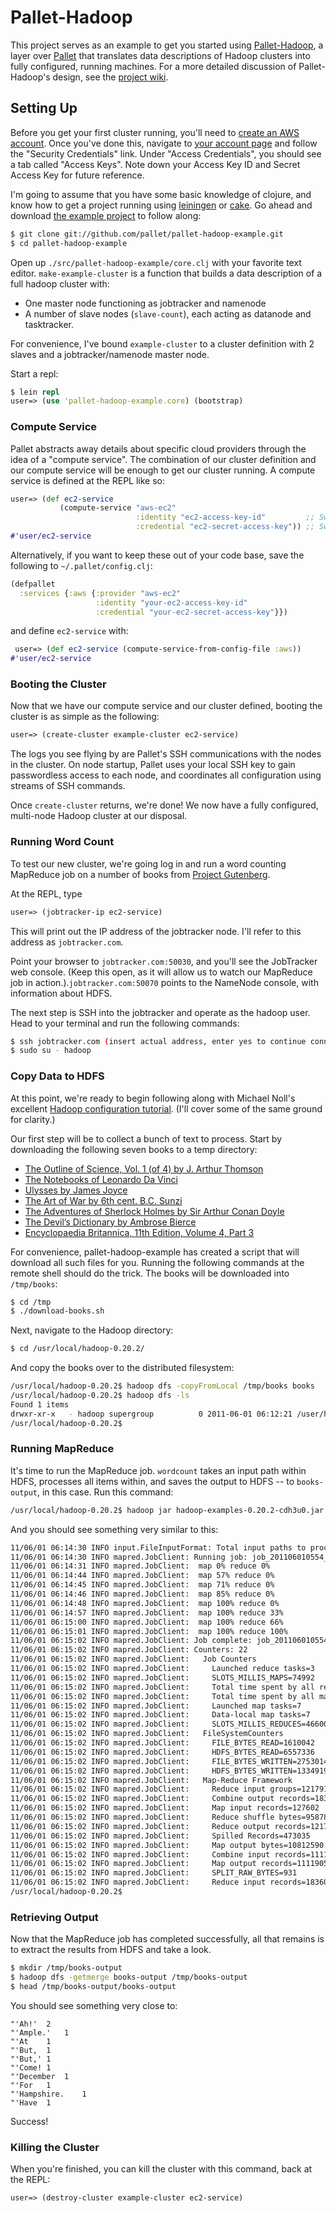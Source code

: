 # Pallet-Hadoop

This project serves as an example to get you started using [Pallet-Hadoop](https://github.com/pallet/pallet-hadoop), a layer over [Pallet](https://github.com/pallet/pallet) that translates data descriptions of Hadoop clusters into fully configured, running machines. For a more detailed discussion of Pallet-Hadoop's design, see the [project wiki](https://github.com/pallet/pallet-hadoop/wiki).

## Setting Up

Before you get your first cluster running, you'll need to [create an AWS account](https://aws-portal.amazon.com/gp/aws/developer/registration/index.html). Once you've done this, navigate to [your account page](http://aws.amazon.com/account/) and follow the "Security Credentials" link. Under "Access Credentials", you should see a tab called "Access Keys". Note down your Access Key ID and Secret Access Key for future reference.

I'm going to assume that you have some basic knowledge of clojure, and know how to get a project running using [leiningen](https://github.com/technomancy/leiningen) or [cake](https://github.com/ninjudd/cake). Go ahead and download [the example project](https://github.com/pallet/pallet-hadoop-example) to follow along:

```bash
$ git clone git://github.com/pallet/pallet-hadoop-example.git
$ cd pallet-hadoop-example
```

Open up `./src/pallet-hadoop-example/core.clj` with your favorite text
editor. `make-example-cluster` is a function that builds a data description of a full hadoop cluster with:

* One master node functioning as jobtracker and namenode
* A number of slave nodes (`slave-count`), each acting as datanode and
  tasktracker.
  
For convenience, I've bound `example-cluster` to a cluster definition with 2 slaves and a jobtracker/namenode master node.

Start a repl:

```clojure
$ lein repl
user=> (use 'pallet-hadoop-example.core) (bootstrap)
```

### Compute Service

Pallet abstracts away details about specific cloud providers through the idea of a "compute service". The combination of our cluster definition and our compute service will be enough to get our cluster running. A compute service is defined at the REPL like so:

```clojure
user=> (def ec2-service
           (compute-service "aws-ec2"
                            :identity "ec2-access-key-id"         ;; Swap in your access key ID
                            :credential "ec2-secret-access-key")) ;; Swap in your secret key
#'user/ec2-service
```

Alternatively, if you want to keep these out of your code base, save the following to `~/.pallet/config.clj`:

```clojure
(defpallet
  :services {:aws {:provider "aws-ec2"
                   :identity "your-ec2-access-key-id"
                   :credential "your-ec2-secret-access-key"}})
```

and define `ec2-service` with:

```clojure
 user=> (def ec2-service (compute-service-from-config-file :aws))
#'user/ec2-service
```

### Booting the Cluster

Now that we have our compute service and our cluster defined, booting the cluster is as simple as the following:

```clojure
user=> (create-cluster example-cluster ec2-service)
```

The logs you see flying by are Pallet's SSH communications with the nodes in the cluster. On node startup, Pallet uses your local SSH key to gain passwordless access to each node, and coordinates all configuration using streams of SSH commands.

Once `create-cluster` returns, we're done! We now have a fully configured, multi-node Hadoop cluster at our disposal.

### Running Word Count

To test our new cluster, we're going log in and run a word counting MapReduce job on a number of books from [Project Gutenberg](http://www.gutenberg.org/wiki/Main_Page).

At the REPL, type

```clojure
user=> (jobtracker-ip ec2-service)
```

This will print out the IP address of the jobtracker node. I'll refer to this address as `jobtracker.com`.

Point your browser to `jobtracker.com:50030`, and you'll see the JobTracker web console. (Keep this open, as it will allow us to watch our MapReduce job in action.).`jobtracker.com:50070` points to the NameNode console, with information about HDFS.

The next step is SSH into the jobtracker and operate as the hadoop user. Head to your terminal and run the following commands:

```bash
$ ssh jobtracker.com (insert actual address, enter yes to continue connecting)
$ sudo su - hadoop
```

### Copy Data to HDFS

At this point, we're ready to begin following along with Michael Noll's excellent [Hadoop configuration tutorial](http://goo.gl/aALr9). (I'll cover some of the same ground for clarity.)

Our first step will be to collect a bunch of text to process. Start by downloading the following seven books to a temp directory:

* [The Outline of Science, Vol. 1 (of 4) by J. Arthur Thomson](http://www.gutenberg.org/cache/epub/20417/pg20417.txt)
* [The Notebooks of Leonardo Da Vinci](http://www.gutenberg.org/cache/epub/5000/pg5000.txt)
* [Ulysses by James Joyce](http://www.gutenberg.org/cache/epub/4300/pg4300.txt)
* [The Art of War by 6th cent. B.C. Sunzi](http://www.gutenberg.org/cache/epub/132/pg132.txt)
* [The Adventures of Sherlock Holmes by Sir Arthur Conan Doyle](http://www.gutenberg.org/cache/epub/1661/pg1661.txt)
* [The Devil’s Dictionary by Ambrose Bierce](http://www.gutenberg.org/cache/epub/972/pg972.txt)
* [Encyclopaedia Britannica, 11th Edition, Volume 4, Part 3](http://www.gutenberg.org/cache/epub/19699/pg19699.txt)

For convenience, pallet-hadoop-example has created a script that will download all such files for you. Running the following commands at the remote shell should do the trick. The books will be downloaded into `/tmp/books`:

```bash
$ cd /tmp
$ ./download-books.sh
```

Next, navigate to the Hadoop directory:

```bash
$ cd /usr/local/hadoop-0.20.2/
```

And copy the books over to the distributed filesystem:

```bash
/usr/local/hadoop-0.20.2$ hadoop dfs -copyFromLocal /tmp/books books
/usr/local/hadoop-0.20.2$ hadoop dfs -ls
Found 1 items
drwxr-xr-x   - hadoop supergroup          0 2011-06-01 06:12:21 /user/hadoop/books
/usr/local/hadoop-0.20.2$ 
```

### Running MapReduce

It's time to run the MapReduce job. `wordcount` takes an input path within HDFS, processes all items within, and saves the output to HDFS -- to `books-output`, in this case. Run this command:

```bash
/usr/local/hadoop-0.20.2$ hadoop jar hadoop-examples-0.20.2-cdh3u0.jar wordcount books/ books-output/
```

And you should see something very similar to this:

```bash
11/06/01 06:14:30 INFO input.FileInputFormat: Total input paths to process : 7
11/06/01 06:14:30 INFO mapred.JobClient: Running job: job_201106010554_0002
11/06/01 06:14:31 INFO mapred.JobClient:  map 0% reduce 0%
11/06/01 06:14:44 INFO mapred.JobClient:  map 57% reduce 0%
11/06/01 06:14:45 INFO mapred.JobClient:  map 71% reduce 0%
11/06/01 06:14:46 INFO mapred.JobClient:  map 85% reduce 0%
11/06/01 06:14:48 INFO mapred.JobClient:  map 100% reduce 0%
11/06/01 06:14:57 INFO mapred.JobClient:  map 100% reduce 33%
11/06/01 06:15:00 INFO mapred.JobClient:  map 100% reduce 66%
11/06/01 06:15:01 INFO mapred.JobClient:  map 100% reduce 100%
11/06/01 06:15:02 INFO mapred.JobClient: Job complete: job_201106010554_0002
11/06/01 06:15:02 INFO mapred.JobClient: Counters: 22
11/06/01 06:15:02 INFO mapred.JobClient:   Job Counters 
11/06/01 06:15:02 INFO mapred.JobClient:     Launched reduce tasks=3
11/06/01 06:15:02 INFO mapred.JobClient:     SLOTS_MILLIS_MAPS=74992
11/06/01 06:15:02 INFO mapred.JobClient:     Total time spent by all reduces waiting after reserving slots (ms)=0
11/06/01 06:15:02 INFO mapred.JobClient:     Total time spent by all maps waiting after reserving slots (ms)=0
11/06/01 06:15:02 INFO mapred.JobClient:     Launched map tasks=7
11/06/01 06:15:02 INFO mapred.JobClient:     Data-local map tasks=7
11/06/01 06:15:02 INFO mapred.JobClient:     SLOTS_MILLIS_REDUCES=46600
11/06/01 06:15:02 INFO mapred.JobClient:   FileSystemCounters
11/06/01 06:15:02 INFO mapred.JobClient:     FILE_BYTES_READ=1610042
11/06/01 06:15:02 INFO mapred.JobClient:     HDFS_BYTES_READ=6557336
11/06/01 06:15:02 INFO mapred.JobClient:     FILE_BYTES_WRITTEN=2753014
11/06/01 06:15:02 INFO mapred.JobClient:     HDFS_BYTES_WRITTEN=1334919
11/06/01 06:15:02 INFO mapred.JobClient:   Map-Reduce Framework
11/06/01 06:15:02 INFO mapred.JobClient:     Reduce input groups=121791
11/06/01 06:15:02 INFO mapred.JobClient:     Combine output records=183601
11/06/01 06:15:02 INFO mapred.JobClient:     Map input records=127602
11/06/01 06:15:02 INFO mapred.JobClient:     Reduce shuffle bytes=958780
11/06/01 06:15:02 INFO mapred.JobClient:     Reduce output records=121791
11/06/01 06:15:02 INFO mapred.JobClient:     Spilled Records=473035
11/06/01 06:15:02 INFO mapred.JobClient:     Map output bytes=10812590
11/06/01 06:15:02 INFO mapred.JobClient:     Combine input records=1111905
11/06/01 06:15:02 INFO mapred.JobClient:     Map output records=1111905
11/06/01 06:15:02 INFO mapred.JobClient:     SPLIT_RAW_BYTES=931
11/06/01 06:15:02 INFO mapred.JobClient:     Reduce input records=183601
/usr/local/hadoop-0.20.2$ 
```

### Retrieving Output

Now that the MapReduce job has completed successfully, all that remains is to extract the results from HDFS and take a look.

```bash
$ mkdir /tmp/books-output
$ hadoop dfs -getmerge books-output /tmp/books-output
$ head /tmp/books-output/books-output
```

You should see something very close to:

```text
"'Ah!'	2
"'Ample.'	1
"'At	1
"'But,	1
"'But,'	1
"'Come!	1
"'December	1
"'For	1
"'Hampshire.	1
"'Have	1
```

Success!

### Killing the Cluster

When you're finished, you can kill the cluster with this command, back at the REPL:

```clojure
user=> (destroy-cluster example-cluster ec2-service)
```

